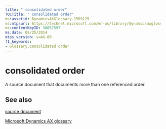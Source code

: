 ```yaml
---
title: " consolidated order"
TOCTitle: " consolidated order"
ms:assetid: DynamicsAXGlossary.1509125
ms:mtpsurl: https://technet.microsoft.com/en-us/library/dynamicsaxglossary.1509125(v=AX.60)
ms:contentKeyID: 36057597
ms.date: 08/25/2014
mtps_version: v=AX.60
f1_keywords:
- Glossary.consolidated order
---
```


# consolidated order

A source document that documents more than one referenced order.

## See also

[source document](source-document.md)

[Microsoft Dynamics AX glossary](glossary/microsoft-dynamics-ax-glossary.md)

  


